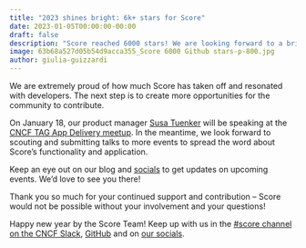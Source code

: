 ```yaml
---
title: "2023 shines bright: 6k+ stars for Score"
date: 2023-01-05T00:00:00-00:00
draft: false
description: "Score reached 6000 stars! We are looking forward to a bright 2023, with more events and opportunities for the community to connect."
image: 63b68a527d05b54d9acca355_Score 6000 Github stars-p-800.jpg
author: giulia-guizzardi
---
```


We are extremely proud of how much Score has taken off and resonated with developers. The next step is to create more opportunities for the community to contribute.

On January 18, our product manager [Susa Tuenker](https://www.linkedin.com/in/susatuenker/) will be speaking at the [CNCF TAG App Delivery meetup](https://github.com/cncf/tag-app-delivery#meetings). In the meantime, we look forward to scouting and submitting talks to more events to spread the word about Score’s functionality and application.

Keep an eye out on our blog and [socials](https://www.linkedin.com/company/score-dev/) to get updates on upcoming events. We’d love to see you there! 

Thank you so much for your continued support and contribution – Score would not be possible without your involvement and your questions! 

Happy new year by the Score Team! Keep up with us in the [#score channel on the CNCF Slack](https://slack.cncf.io), [GitHub](https://github.com/score-spec/spec/discussions) and on [our socials](https://www.linkedin.com/company/score-dev/).